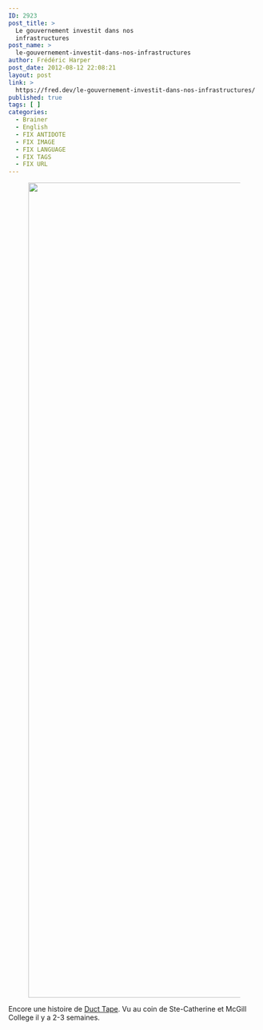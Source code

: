 ```yaml
---
ID: 2923
post_title: >
  Le gouvernement investit dans nos
  infrastructures
post_name: >
  le-gouvernement-investit-dans-nos-infrastructures
author: Frédéric Harper
post_date: 2012-08-12 22:08:21
layout: post
link: >
  https://fred.dev/le-gouvernement-investit-dans-nos-infrastructures/
published: true
tags: [ ]
categories:
  - Brainer
  - English
  - FIX ANTIDOTE
  - FIX IMAGE
  - FIX LANGUAGE
  - FIX TAGS
  - FIX URL
---
```

<figure><img title="WP_000083" src="http://fred.dev/wp-content/uploads/2012/08/WP_000083.jpg" alt="" width="1224" height="1632"/></figure><p>Encore une histoire de <a title="Le Duct tape c’est bon aussi pour…" href="https://fred.dev/le-duct-tape-cest-bon-aussi-pour/">Duct Tape</a>. Vu au coin de Ste-Catherine et McGill College il y a 2-3 semaines.</p> 